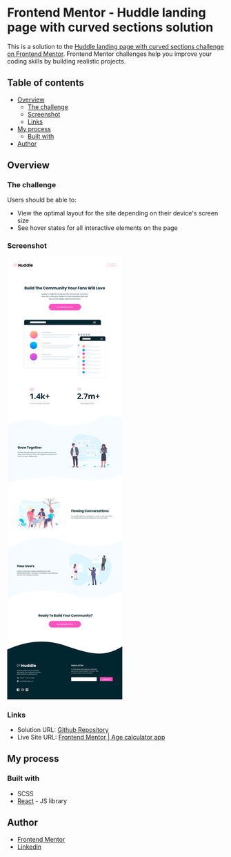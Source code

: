 # Frontend Mentor - Huddle landing page with curved sections solution

This is a solution to the [Huddle landing page with curved sections challenge on Frontend Mentor](https://www.frontendmentor.io/challenges/huddle-landing-page-with-curved-sections-5ca5ecd01e82137ec91a50f2). Frontend Mentor challenges help you improve your coding skills by building realistic projects.

## Table of contents

- [Overview](#overview)
  - [The challenge](#the-challenge)
  - [Screenshot](#screenshot)
  - [Links](#links)
- [My process](#my-process)
  - [Built with](#built-with)
- [Author](#author)

## Overview

### The challenge

Users should be able to:

- View the optimal layout for the site depending on their device's screen size
- See hover states for all interactive elements on the page

### Screenshot

![](./src/assets/design/desktop-design.jpg)

### Links

- Solution URL: [Github Repository](https://github.com/simokitkat/Huddle-landing-page-with-curved-sections)
- Live Site URL: [Frontend Mentor | Age calculator app](https://huddlelandingpagewithcurvedsections.netlify.app)

## My process

### Built with

- SCSS
- [React](https://reactjs.org/) - JS library

## Author

- [Frontend Mentor](https://www.frontendmentor.io/profile/simokitkat)
- [Linkedin](https://www.linkedin.com/in/islamsoliman92)
